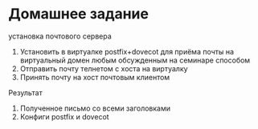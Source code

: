 # Домашнее задание
установка почтового сервера
1. Установить в виртуалке postfix+dovecot для приёма почты на виртуальный домен любым обсужденным на семинаре способом
2. Отправить почту телнетом с хоста на виртуалку
3. Принять почту на хост почтовым клиентом

Результат
1. Полученное письмо со всеми заголовками
2. Конфиги postfix и dovecot
